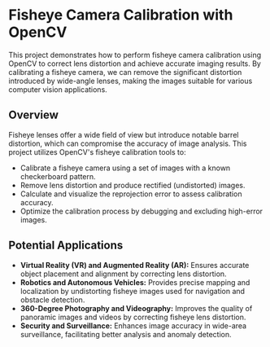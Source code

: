 # Fisheye Camera Calibration with OpenCV
This project demonstrates how to perform fisheye camera calibration using OpenCV to correct lens distortion and achieve accurate imaging results. By calibrating a fisheye camera, we can remove the significant distortion introduced by wide-angle lenses, making the images suitable for various computer vision applications.

## Overview
Fisheye lenses offer a wide field of view but introduce notable barrel distortion, which can compromise the accuracy of image analysis. This project utilizes OpenCV's fisheye calibration tools to:
- Calibrate a fisheye camera using a set of images with a known checkerboard pattern.
- Remove lens distortion and produce rectified (undistorted) images.
- Calculate and visualize the reprojection error to assess calibration accuracy.
- Optimize the calibration process by debugging and excluding high-error images.

## Potential Applications
- **Virtual Reality (VR) and Augmented Reality (AR):** Ensures accurate object placement and alignment by correcting lens distortion.
- **Robotics and Autonomous Vehicles:** Provides precise mapping and localization by undistorting fisheye images used for navigation and obstacle detection.
- **360-Degree Photography and Videography:** Improves the quality of panoramic images and videos by correcting fisheye lens distortion.
- **Security and Surveillance:** Enhances image accuracy in wide-area surveillance, facilitating better analysis and anomaly detection.
